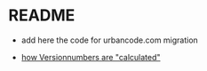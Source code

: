 # README

* add here the code for urbancode.com migration

* [how Versionnumbers are "calculated"](Versionnumbers.md)